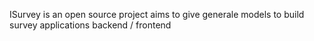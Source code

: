 ISurvey is an open source project aims to give generale models to build survey applications backend / frontend  

